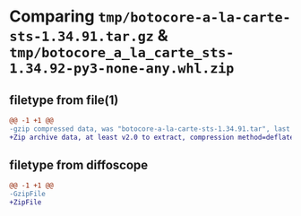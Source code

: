 # Comparing `tmp/botocore-a-la-carte-sts-1.34.91.tar.gz` & `tmp/botocore_a_la_carte_sts-1.34.92-py3-none-any.whl.zip`

## filetype from file(1)

```diff
@@ -1 +1 @@
-gzip compressed data, was "botocore-a-la-carte-sts-1.34.91.tar", last modified: Thu Apr 25 01:03:53 2024, max compression
+Zip archive data, at least v2.0 to extract, compression method=deflate
```

## filetype from diffoscope

```diff
@@ -1 +1 @@
-GzipFile
+ZipFile
```


